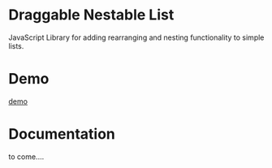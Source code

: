 # Draggable Nestable List
JavaScript Library for adding rearranging and nesting functionality to simple lists.

# Demo
[demo](https://husnaintaj.github.io/DraggableNestableList/)

# Documentation
to come....

